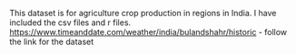 This dataset is for agriculture crop production in regions in India. I have included the csv files and r files.
https://www.timeanddate.com/weather/india/bulandshahr/historic - follow the link for the dataset
